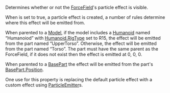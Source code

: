 Determines whether or not the [ForceField](https://create.roblox.com/docs/reference/engine/classes/ForceField)'s particle effect is visible.

When is set to true, a particle effect is created, a number of rules
determine where this effect will be emitted from.

When parented to a [Model](https://create.roblox.com/docs/reference/engine/classes/Model), if the model includes a [Humanoid](https://create.roblox.com/docs/reference/engine/classes/Humanoid) named
“Humanoiod” with [Humanoid.RigType](https://create.roblox.com/docs/reference/engine/classes/Humanoid#RigType) set to R15, the effect will be emitted
from the part named “UpperTorso”. Otherwise, the effect will be emitted
from the part named “Torso”. The part must have the same parent as the
ForceField, if it does not exist then the effect is emitted at 0, 0, 0.

When parented to a [BasePart](https://create.roblox.com/docs/reference/engine/classes/BasePart) the effect will be emitted from the part's
[BasePart.Position](https://create.roblox.com/docs/reference/engine/classes/BasePart#Position).

One use for this property is replacing the default particle effect with a
custom effect using [ParticleEmitter](https://create.roblox.com/docs/reference/engine/classes/ParticleEmitter)s.